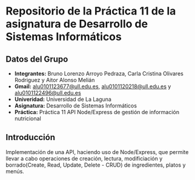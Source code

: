 # Repositorio de la Práctica 11 de la asignatura de Desarrollo de Sistemas Informáticos
## Datos del Grupo
  * **Integrantes:** Bruno Lorenzo Arroyo Pedraza, Carla Cristina Olivares Rodriguez y Aitor Alonso Melián
  * **Gmail:** alu0101123677@ull.edu.es, alu0101120218@ull.edu.es y alu0101122496@ull.edu.es
  * **Univeridad:** Universidad de La Laguna
  * **Asignatura:** Desarrollo de Sistemas Informáticos
  * **Práctica:** Práctica 11 API Node/Express de gestión de información nutricional
## Introducción
  Implementación de una API, haciendo uso de Node/Express, que permite llevar a cabo operaciones de creación, lectura, modificiación y borrado(Create, Read, Update, Delete - CRUD) de ingredientes, platos y menús. 

